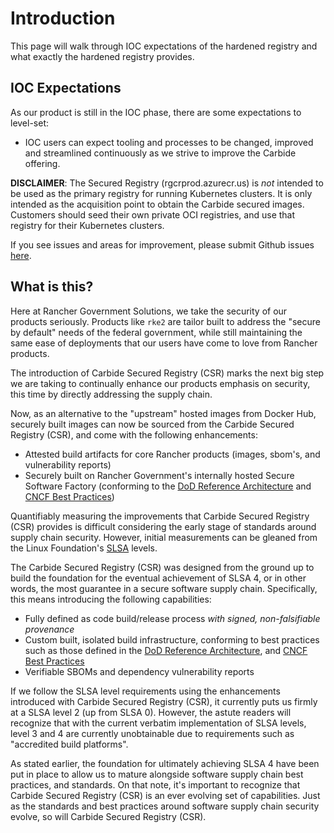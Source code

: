 # Introduction

This page will walk through IOC expectations of the hardened registry and what exactly the hardened registry provides.

## IOC Expectations
As our product is still in the IOC phase, there are some expectations to level-set:

* IOC users can expect tooling and processes to be changed, improved and streamlined continuously as we strive to improve the Carbide offering.

**DISCLAIMER**:  The Secured Registry (rgcrprod.azurecr.us) is _not_ intended to be used as the primary registry for running Kubernetes clusters. It is only intended as the acquisition point to obtain the Carbide secured images. Customers should seed their own private OCI registries, and use that registry for their Kubernetes clusters.

If you see issues and areas for improvement, please submit Github issues [here](https://github.com/rancherfederal/carbide-docs/issues).

## What is this?
Here at Rancher Government Solutions, we take the security of our products seriously.  Products like `rke2` are tailor built to address the "secure by default" needs of the federal government, while still maintaining the same ease of deployments that our users have come to love from Rancher products.

The introduction of Carbide Secured Registry (CSR) marks the next big step we are taking to continually enhance our products emphasis on security, this time by directly addressing the supply chain.

Now, as an alternative to the "upstream" hosted images from Docker Hub, securely built images can now be sourced from the Carbide Secured Registry (CSR), and come with the following enhancements:

- Attested build artifacts for core Rancher products (images, sbom's, and vulnerability reports)
- Securely built on Rancher Government's internally hosted Secure Software Factory (conforming to the [DoD Reference Architecture](https://dodcio.defense.gov/Portals/0/Documents/Library/DoD%20Enterprise%20DevSecOps%20Reference%20Design%20-%20CNCF%20Kubernetes%20w-DD1910_cleared_20211022.pdf) and [CNCF Best Practices](https://project.linuxfoundation.org/hubfs/CNCF_SSCP_v1.pdf))

Quantifiably measuring the improvements that Carbide Secured Registry (CSR) provides is difficult considering the early stage of standards around supply chain security.  However, initial measurements can be gleaned from the Linux Foundation's [SLSA](https://slsa.dev) levels.

The Carbide Secured Registry (CSR)  was designed from the ground up to build the foundation for the eventual achievement of SLSA 4, or in other words, the most guarantee in a secure software supply chain. Specifically, this means introducing the following capabilities:

- Fully defined as code build/release process _with signed, non-falsifiable provenance_
- Custom built, isolated build infrastructure, conforming to best practices such as those defined in the [DoD Reference Architecture](https://dodcio.defense.gov/Portals/0/Documents/Library/DoD%20Enterprise%20DevSecOps%20Reference%20Design%20-%20CNCF%20Kubernetes%20w-DD1910_cleared_20211022.pdf), and [CNCF Best Practices](https://project.linuxfoundation.org/hubfs/CNCF_SSCP_v1.pdf)
- Verifiable SBOMs and dependency vulnerability reports

If we follow the SLSA level requirements using the enhancements introduced with Carbide Secured Registry (CSR), it currently puts us firmly at a SLSA level 2 (up from SLSA 0).  However, the astute readers will recognize that with the current verbatim implementation of SLSA levels, level 3 and 4 are currently unobtainable due to requirements such as "accredited build platforms".

As stated earlier, the foundation for ultimately achieving SLSA 4 have been put in place to allow us to mature alongside software supply chain best practices, and standards. On that note, it's important to recognize that Carbide Secured Registry (CSR) is an ever evolving set of capabilities. Just as the standards and best practices around software supply chain security evolve, so will Carbide Secured Registry (CSR).